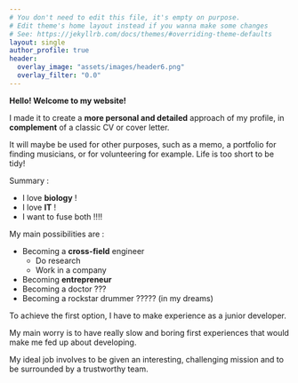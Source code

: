 ```yaml
---
# You don't need to edit this file, it's empty on purpose.
# Edit theme's home layout instead if you wanna make some changes
# See: https://jekyllrb.com/docs/themes/#overriding-theme-defaults
layout: single
author_profile: true
header:
  overlay_image: "assets/images/header6.png"
  overlay_filter: "0.0"
---
```


**Hello! Welcome to my website!** 

I made it to create a **more personal and detailed** approach of my profile, in **complement** of a classic CV or cover letter. 

It will maybe be used for other purposes, such as a memo, a portfolio for finding musicians, or for volunteering for example. Life is too short to be tidy! 

Summary : 

- I love **biology** !
- I love **IT** !
- I want to fuse both !!!!

My main possibilities are :

- Becoming a **cross-field** engineer
    - Do research
    - Work in a company
- Becoming **entrepreneur**
- Becoming a doctor ???
- Becoming a rockstar drummer ????? (in my dreams)

To achieve the first option, I have to make experience as a junior developer. 

My main worry is to have really slow and boring first experiences that would make me fed up about developing. 

My ideal job involves to be given an interesting, challenging mission and to be surrounded by a trustworthy team.
